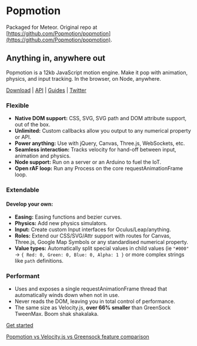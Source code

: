 # Popmotion

Packaged for Meteor.  Original repo at [https://github.com/Popmotion/popmotion](https://github.com/Popmotion/popmotion).

## Anything in, anywhere out

Popmotion is a 12kb JavaScript motion engine. Make it pop with animation, physics, and input tracking. In the browser, on Node, anywhere.

[Download](http://popmotion.io/download) | [API](http://popmotion.io/api) | [Guides](http://popmotion.io/guides/get-started) | [Twitter](http://twitter.com/popmotionjs)

### Flexible
* **Native DOM support:** CSS, SVG, SVG path and DOM attribute support, out of the box.
* **Unlimited:** Custom callbacks allow you output to any numerical property or API.
* **Power anything:** Use with jQuery, Canvas, Three.js, WebSockets, etc.
* **Seamless interaction:** Tracks velocity for hand-off between input, animation and physics.
* **Node support:** Run on a server or an Arduino to fuel the IoT.
* **Open rAF loop:** Run any Process on the core requestAnimationFrame loop.

### Extendable
#### Develop your own:
* **Easing:** Easing functions and bezier curves.
* **Physics:** Add new physics simulators.
* **Input:** Create custom Input interfaces for Oculus/Leap/anything.
* **Roles:** Extend our CSS/SVG/Attr support with routes for Canvas, Three.js, Google Map Symbols or any standardised numerical property.
* **Value types:** Automatically split special values in child values (ie `"#000"` -> `{ Red: 0, Green: 0, Blue: 0, Alpha: 1 }` or more complex strings like `path` definitions.

### Performant
* Uses and exposes a single requestAnimationFrame thread that automatically winds down when not in use.
* Never reads the DOM, leaving you in total control of performance.
* The same size as Velocity.js, **over 66% smaller** than GreenSock TweenMax. Boom shak shakalaka.


[Get started](http://popmotion.io/guides/get-started)

[Popmotion vs Velocity.js vs Greensock feature comparison](http://popmotion.io/guides/feature-comparison)
